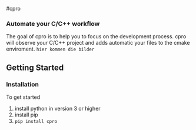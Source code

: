#cpro
### Automate your C/C++ workflow
The goal of cpro is to help you to focus on the development process.
cpro will observe your C/C++ project and adds automatic your files to the cmake enviroment.
`hier kommen die bilder`

## Getting Started
### Installation
To get started
1. install python in version 3 or higher
2. install pip
3. `pip install cpro`


